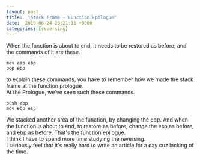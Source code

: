 ```yaml
---
layout: post
title:  "Stack Frame - Function Epilogue"
date:  2019-06-24 23:21:11 +0900
categories: [reversing]
---
```

When the function is about to end, it needs to be restored as before, and the commands of it are these.
```
mov esp ebp
pop ebp
```
to explain these commands, you have to remember how we made the stack frame at the function prologue.  
At the Prologue, we've seen such these commands.
```
push ebp
mov ebp esp
```
We stacked another area of the function, by changing the ebp. And when the function is about to end, to restore as before, change the esp as before, and ebp as before.
That's the function epilogue.  
I think I have to spend more time studying the reversing.  
I seriously feel that it's really hard to write an article for a day cuz lacking of the time. 
